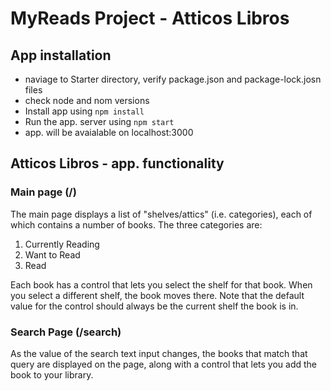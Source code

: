 # MyReads Project - Atticos Libros

## App installation
- naviage to Starter directory, verify package.json and package-lock.josn files
- check node and nom versions
- Install app using `npm install`
- Run the app. server using `npm start`
- app. will be avaialable on localhost:3000


## Atticos Libros - app. functionality
### Main page (/)
The main page displays a list of "shelves/attics" (i.e. categories), each of which contains a number of books. The three categories are:

1. Currently Reading
2. Want to Read
3. Read

Each book has a control that lets you select the shelf for that book. When you select a different shelf, the book moves there. Note that the default value for the control should always be the current shelf the book is in.

### Search Page (/search)
As the value of the search text input changes, the books that match that query are displayed on the page, along with a control that lets you add the book to your library.
